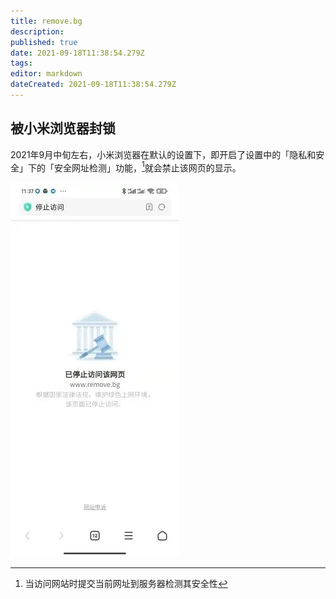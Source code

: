 ```yaml
---
title: remove.bg
description: 
published: true
date: 2021-09-18T11:38:54.279Z
tags: 
editor: markdown
dateCreated: 2021-09-18T11:38:54.279Z
---
```


## 被小米浏览器封锁

2021年9月中旬左右，小米浏览器在默认的设置下，即开启了设置中的「隐私和安全」下的「安全网址检测」功能，[^surlc]就会禁止该网页的显示。

[^surlc]: 当访问网站时提交当前网址到服务器检测其安全性

![已停止访问该网页](/src/website/remove.bg/URL_b.webp)
